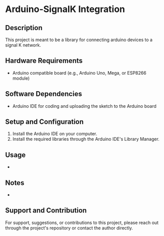 # Arduino-SignalK Integration

## Description
This project is meant to be a library for connecting arduino devices to a signal K network.

## Hardware Requirements
- Arduino compatible board (e.g., Arduino Uno, Mega, or ESP8266 module)

## Software Dependencies
- Arduino IDE for coding and uploading the sketch to the Arduino board

## Setup and Configuration
1. Install the Arduino IDE on your computer.
2. Install the required libraries through the Arduino IDE's Library Manager.

## Usage
- 

## Notes
- 

## Support and Contribution
For support, suggestions, or contributions to this project, please reach out through the project's repository or contact the author directly.
